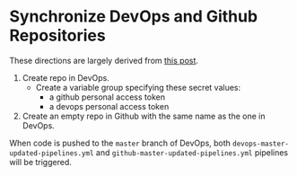 # Synchronize DevOps and Github Repositories

These directions are largely derived from
[this post](https://stackoverflow.com/questions/36814023/how-to-synchronize-vsts-and-github-respositories-when-commits-are-made).

1. Create repo in DevOps.
    * Create a variable group specifying these secret values:
      * a github personal access token
      * a devops personal access token
1. Create an empty repo in Github with the same name as the one in DevOps.

When code is pushed to the `master` branch of DevOps, both
`devops-master-updated-pipelines.yml` and `github-master-updated-pipelines.yml`
pipelines will be triggered.

